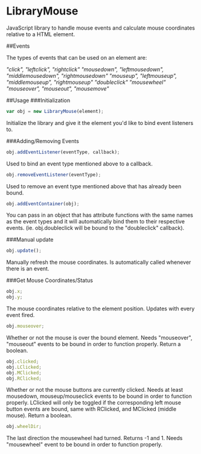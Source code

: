LibraryMouse
============

JavaScript library to handle mouse events and calculate mouse coordinates relative to a HTML element.

##Events

The types of events that can be used on an element are:

*"click", "leftclick", "rightclick"
"mousedown", "leftmousedown", "middlemousedown", "rightmousedown"
"mouseup", "leftmouseup", "middlemouseup", "rightmouseup"
"doubleclick"
"mousewheel"
"mouseover", "mouseout", "mousemove"*

##Usage
###Initialization
```javascript
var obj = new LibraryMouse(element);
```
Initialize the library and give it the element you'd like to bind event listeners to.

###Adding/Removing Events
```javascript
obj.addEventListener(eventType, callback);
```
Used to bind an event type mentioned above to a callback.

```javascript
obj.removeEventListener(eventType);
```
Used to remove an event type mentioned above that has already been bound.

```javascript
obj.addEventContainer(obj);
```
You can pass in an object that has attribute functions with the same names as the event types and it will automatically bind them to their respective events. (ie. obj.doubleclick will be bound to the "doubleclick" callback).

###Manual update
```javascript
obj.update();
```
Manually refresh the mouse coordinates. Is automatically called whenever there is an event.

###Get Mouse Coordinates/Status
```javascript
obj.x;
obj.y;
```
The mouse coordinates relative to the element position. Updates with every event fired.

```javascript
obj.mouseover;
```
Whether or not the mouse is over the bound element. Needs "mouseover", "mouseout" events to be bound in order to function properly. Return a boolean.

```javascript
obj.clicked;
obj.LClicked;
obj.MClicked;
obj.RClicked;
```
Whether or not the mouse buttons are currently clicked. Needs at least mousedown, mouseup/mouseclick events to be bound in order to function properly. LClicked will only be toggled if the corresponding left mouse button events are bound, same with RClicked, and MClicked (middle mouse). Return a boolean.

```javascript
obj.wheelDir;
```
The last direction the mousewheel had turned. Returns -1 and 1. Needs "mousewheel" event to be bound in order to function properly.
